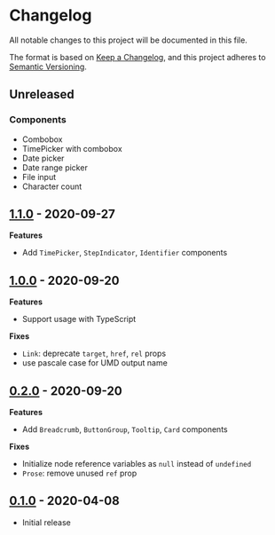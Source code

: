 # Changelog

All notable changes to this project will be documented in this file.

The format is based on [Keep a Changelog](https://keepachangelog.com/en/1.0.0/),
and this project adheres to [Semantic Versioning](https://semver.org/spec/v2.0.0.html).

## Unreleased

### Components

- Combobox
- TimePicker with combobox
- Date picker
- Date range picker
- File input
- Character count

## [1.1.0](https://github.com/metonym/svelte-uswds/releases/tag/v1.1.0) - 2020-09-27

**Features**

- Add `TimePicker`, `StepIndicator`, `Identifier` components

## [1.0.0](https://github.com/metonym/svelte-uswds/releases/tag/v1.0.0) - 2020-09-20

**Features**

- Support usage with TypeScript

**Fixes**

- `Link`: deprecate `target`, `href`, `rel` props
- use pascale case for UMD output name

## [0.2.0](https://github.com/metonym/svelte-uswds/releases/tag/v0.2.0) - 2020-09-20

**Features**

- Add `Breadcrumb`, `ButtonGroup`, `Tooltip`, `Card` components

**Fixes**

- Initialize node reference variables as `null` instead of `undefined`
- `Prose`: remove unused `ref` prop

## [0.1.0](https://github.com/metonym/svelte-uswds/releases/tag/v0.1.0) - 2020-04-08

- Initial release
